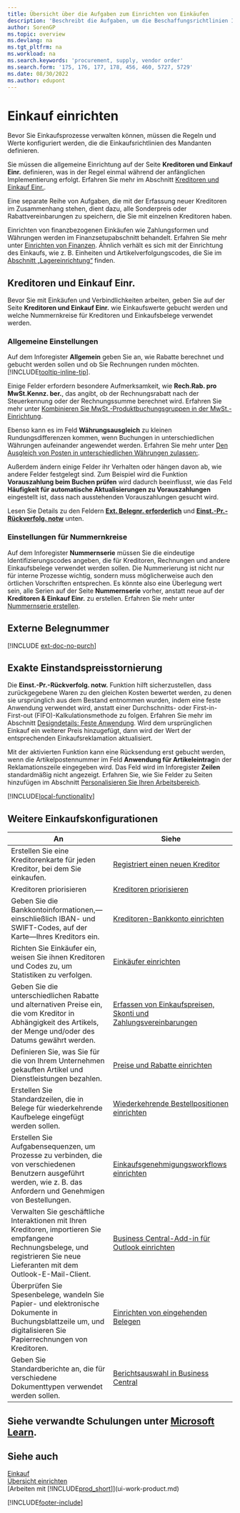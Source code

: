 ```yaml
---
title: Übersicht über die Aufgaben zum Einrichten von Einkäufen
description: 'Beschreibt die Aufgaben, um die Beschaffungsrichtlinien Ihres Mandanten festzulegen und Ihre Einkaufsprozesse einzurichten.'
author: SorenGP
ms.topic: overview
ms.devlang: na
ms.tgt_pltfrm: na
ms.workload: na
ms.search.keywords: 'procurement, supply, vendor order'
ms.search.form: '175, 176, 177, 178, 456, 460, 5727, 5729'
ms.date: 08/30/2022
ms.author: edupont
---
```

# <a name="setting-up-purchasing"></a><a name="setting-up-purchasing"></a><a name="setting-up-purchasing"></a>Einkauf einrichten

Bevor Sie Einkaufsprozesse verwalten können, müssen die Regeln und Werte konfiguriert werden, die die Einkaufsrichtlinien des Mandanten definieren.

Sie müssen die allgemeine Einrichtung auf der Seite **Kreditoren und Einkauf Einr.** definieren, was in der Regel einmal während der anfänglichen Implementierung erfolgt. Erfahren Sie mehr im Abschnitt [Kreditoren und Einkauf Einr.](#purchases-and-payables-setup).

Eine separate Reihe von Aufgaben, die mit der Erfassung neuer Kreditoren im Zusammenhang stehen, dient dazu, alle Sonderpreis oder Rabattvereinbarungen zu speichern, die Sie mit einzelnen Kreditoren haben.

Einrichten von finanzbezogenen Einkäufen wie Zahlungsformen und Währungen werden im Finanzsetupabschnitt behandelt. Erfahren Sie mehr unter [Einrichten von Finanzen](finance-setup-finance.md). Ähnlich verhält es sich mit der Einrichtung des Einkaufs, wie z. B. Einheiten und Artikelverfolgungscodes, die Sie im [Abschnitt „Lagereinrichtung“](inventory-setup-inventory.md) finden.

## <a name="purchases-and-payables-setup"></a><a name="purchases-and-payables-setup"></a><a name="purchases-and-payables-setup"></a>Kreditoren und Einkauf Einr.

Bevor Sie mit Einkäufen und Verbindlichkeiten arbeiten, geben Sie auf der Seite **Kreditoren und Einkauf Einr.** wie Einkaufswerte gebucht werden und welche Nummernkreise für Kreditoren und Einkaufsbelege verwendet werden.

### <a name="general-settings"></a><a name="general-settings"></a><a name="general-settings"></a>Allgemeine Einstellungen

Auf dem Inforegister **Allgemein** geben Sie an, wie Rabatte berechnet und gebucht werden sollen und ob Sie Rechnungen runden möchten. [!INCLUDE[tooltip-inline-tip](includes/tooltip-inline-tip_md.md)].

Einige Felder erfordern besondere Aufmerksamkeit, wie **Rech.Rab. pro MwSt.Kennz. ber.**, das angibt, ob der Rechnungsrabatt nach der Steuerkennung oder der Rechnungssumme berechnet wird. Erfahren Sie mehr unter [Kombinieren Sie MwSt.-Produktbuchungsgruppen in der MwSt.-Einrichtung](finance-setup-vat.md#combine-vat-posting-groups-in-vat-posting-setups).

Ebenso kann es im Feld **Währungsausgleich** zu kleinen Rundungsdifferenzen kommen, wenn Buchungen in unterschiedlichen Währungen aufeinander angewendet werden. Erfahren Sie mehr unter [Den Ausgleich von Posten in unterschiedlichen Währungen zulassen:](finance-how-enable-application-ledger-entries-different-currencies.md).

Außerdem ändern einige Felder ihr Verhalten oder hängen davon ab, wie andere Felder festgelegt sind. Zum Beispiel wird die Funktion **Vorauszahlung beim Buchen prüfen** wird dadurch beeinflusst, wie das Feld **Häufigkeit für automatische Aktualisierungen zu Vorauszahlungen** eingestellt ist, dass nach ausstehenden Vorauszahlungen gesucht wird.

Lesen Sie Details zu den Feldern [**Ext. Belegnr. erforderlich**](#external-document-number) und [**Einst.-Pr.-Rückverfolg. notw**](#exact-cost-reversing) unten.

### <a name="number-series-settings"></a><a name="number-series-settings"></a><a name="number-series-settings"></a>Einstellungen für Nummernkreise

Auf dem Inforegister **Nummernserie** müssen Sie die eindeutige Identifizierungscodes angeben, die für Kreditoren, Rechnungen und andere Einkaufsbelege verwendet werden sollen. Die Nummerierung ist nicht nur für interne Prozesse wichtig, sondern muss möglicherweise auch den örtlichen Vorschriften entsprechen. Es könnte also eine Überlegung wert sein, alle Serien auf der Seite **Nummernserie** vorher, anstatt neue auf der **Kreditoren & Einkauf Einr.** zu erstellen. Erfahren Sie mehr unter [Nummernserie erstellen](ui-create-number-series.md).

## <a name="external-document-number"></a><a name="external-document-number"></a><a name="external-document-number"></a>Externe Belegnummer

[!INCLUDE [ext-doc-no-purch](includes/ext-doc-no-purch.md)]

## <a name="exact-cost-reversing"></a><a name="exact-cost-reversing"></a><a name="exact-cost-reversing"></a>Exakte Einstandspreisstornierung

Die **Einst.-Pr.-Rückverfolg. notw.** Funktion hilft sicherzustellen, dass zurückgegebene Waren zu den gleichen Kosten bewertet werden, zu denen sie ursprünglich aus dem Bestand entnommen wurden, indem eine feste Anwendung verwendet wird, anstatt einer Durchschnitts- oder First-in-First-out (FIFO)-Kalkulationsmethode zu folgen. Erfahren Sie mehr im Abschnitt [Designdetails: Feste Anwendung](design-details-item-application.md#fixed-application). Wird dem ursprünglichen Einkauf ein weiterer Preis hinzugefügt, dann wird der Wert der entsprechenden Einkaufsreklamation aktualisiert.

Mit der aktivierten Funktion kann eine Rücksendung erst gebucht werden, wenn die Artikelpostennummer im Feld **Anwendung für Artikeleintrag**in der Reklamationszeile eingegeben wird. Das Feld wird im Inforegister **Zeilen** standardmäßig nicht angezeigt. Erfahren Sie, wie Sie Felder zu Seiten hinzufügen im Abschnitt [Personalisieren Sie Ihren Arbeitsbereich](ui-personalization-user.md#to-start-personalizing-a-page-through-the-personalizing-banner).

[!INCLUDE[local-functionality](includes/local-functionality.md)]

## <a name="more-purchasing-setups"></a><a name="more-purchasing-setups"></a><a name="more-purchasing-setups"></a>Weitere Einkaufskonfigurationen

| An | Siehe |
| --- | --- |
| Erstellen Sie eine Kreditorenkarte für jeden Kreditor, bei dem Sie einkaufen. |[Registriert einen neuen Kreditor](purchasing-how-register-new-vendors.md) |
| Kreditoren priorisieren |[Kreditoren priorisieren](purchasing-how-prioritize-vendors.md) |
| Geben Sie die Bankkontoinformationen,&mdash;einschließlich IBAN- und SWIFT-Codes, auf der Karte&mdash;Ihres Kreditors ein. | [Kreditoren-Bankkonto einrichten](purchasing-how-set-up-vendors-bank-accounts.md) |
| Richten Sie Einkäufer ein, weisen Sie ihnen Kreditoren und Codes zu, um Statistiken zu verfolgen. |[Einkäufer einrichten](purchasing-how-setup-purchasers.md) |
| Geben Sie die unterschiedlichen Rabatte und alternativen Preise ein, die vom Kreditor in Abhängigkeit des Artikels, der Menge und/oder des Datums gewährt werden. |[Erfassen von Einkaufspreisen, Skonti und Zahlungsvereinbarungen](purchasing-how-record-purchase-price-discount-payment-agreements.md) |
| Definieren Sie, was Sie für die von Ihrem Unternehmen gekauften Artikel und Dienstleistungen bezahlen.  | [Preise und Rabatte einrichten](across-prices-and-discounts.md) |
| Erstellen Sie Standardzeilen, die in Belege für wiederkehrende Kaufbelege eingefügt werden sollen. | [Wiederkehrende Bestellpositionen einrichten](purchasing-how-work-recurring-purchase-lines.md) |
| Erstellen Sie Aufgabensequenzen, um Prozesse zu verbinden, die von verschiedenen Benutzern ausgeführt werden, wie z. B. das Anfordern und Genehmigen von Bestellungen. | [Einkaufsgenehmigungsworkflows einrichten](across-set-up-workflows.md) |
| Verwalten Sie geschäftliche Interaktionen mit Ihren Kreditoren, importieren Sie empfangene Rechnungsbelege, und registrieren Sie neue Lieferanten mit dem Outlook-E-Mail-Client. | [Business Central-Add-in für Outlook einrichten](admin-outlook.md) |
| Überprüfen Sie Spesenbelege, wandeln Sie Papier- und elektronische Dokumente in Buchungsblattzeile um, und digitalisieren Sie Papierrechnungen von Kreditoren. | [Einrichten von eingehenden Belegen](across-how-setup-income-documents.md) |
| Geben Sie Standardberichte an, die für verschiedene Dokumenttypen verwendet werden sollen. |[Berichtsauswahl in Business Central](across-report-selections.md)|

## <a name="see-related-training-at-microsoft-learn"></a><a name="see-related-training-at-microsoft-learn"></a><a name="see-related-training-at-microsoft-learn"></a>Siehe verwandte Schulungen unter [Microsoft Learn](/learn/paths/trade-get-started-dynamics-365-business-central/).

## <a name="see-also"></a><a name="see-also"></a><a name="see-also"></a>Siehe auch

[Einkauf](purchasing-manage-purchasing.md)  
[Übersicht einrichten](setup.md)  
[Arbeiten mit [!INCLUDE[prod_short](includes/prod_short.md)]](ui-work-product.md)

[!INCLUDE[footer-include](includes/footer-banner.md)]
